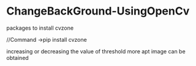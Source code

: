 # ChangeBackGround-UsingOpenCv

packages to install cvzone

//Command
->pip install cvzone

increasing or decreasing the value of threshold more apt image can be obtained
